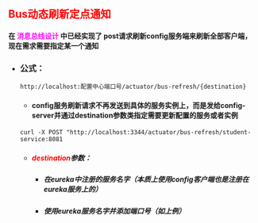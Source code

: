 ## <font color='red'>Bus动态刷新定点通知</font>



#### 在 <font color='fuchsia'>消息总线设计</font> 中已经实现了 post请求刷新config服务端来刷新全部客户端，现在需求需要指定某一个通知



- ### 公式：

  ```http
  http://localhost:配置中心端口号/actuator/bus-refresh/{destination}
  ```

  - #### config服务刷新请求不再发送到具体的服务实例上，而是发给config-server并通过destination参数类指定需要更新配置的服务或者实例

  ```shell
  curl -X POST "http://localhost:3344/actuator/bus-refresh/student-service:8081
  ```

  - ##### <font color='red'>destination</font>参数：

    - ##### 在eureka中注册的服务名字（本质上使用config客户端也是注册在eureka服务上的）

    - ##### 使用eureka服务名字并添加端口号（如上例）